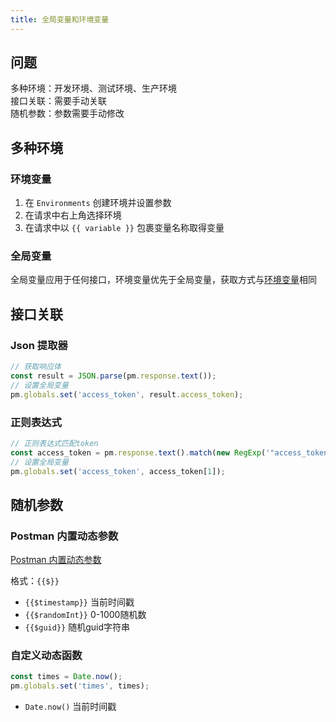 ```yaml
---
title: 全局变量和环境变量
---
```


## 问题

多种环境：开发环境、测试环境、生产环境 <br>
接口关联：需要手动关联 <br>
随机参数：参数需要手动修改

## 多种环境

### 环境变量

1. 在 `Environments` 创建环境并设置参数
2. 在请求中右上角选择环境
3. 在请求中以 `{{ variable }}` 包裹变量名称取得变量

### 全局变量

全局变量应用于任何接口，环境变量优先于全局变量，获取方式与[环境变量](#环境变量)相同

## 接口关联

### Json 提取器

```javascript
// 获取响应体
const result = JSON.parse(pm.response.text());
// 设置全局变量
pm.globals.set('access_token', result.access_token);
```

### 正则表达式

```javascript
// 正则表达式匹配token
const access_token = pm.response.text().match(new RegExp('"access_token":"(.*?)"'));
// 设置全局变量
pm.globals.set('access_token', access_token[1]);
```

## 随机参数

### Postman 内置动态参数

[Postman 内置动态参数](https://learning.postman.com/docs/tests-and-scripts/write-scripts/variables-list/)

格式：`{{$}}`

- `{{$timestamp}}` 当前时间戳
- `{{$randomInt}}` 0-1000随机数
- `{{$guid}}` 随机guid字符串

### 自定义动态函数

```javascript
const times = Date.now();
pm.globals.set('times', times);
```

- `Date.now()` 当前时间戳
